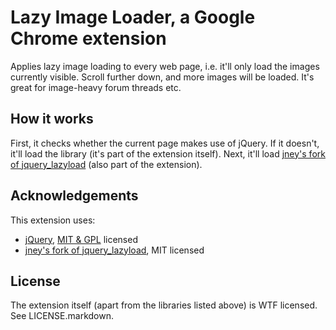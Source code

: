# Lazy Image Loader, a Google Chrome extension

Applies lazy image loading to every web page, i.e. it'll only load the images
currently visible.  Scroll further down, and more images will be loaded.  It's
great for image-heavy forum threads etc.


## How it works

First, it checks whether the current page makes use of jQuery.  If it doesn't,
it'll load the library (it's part of the extension itself).  Next, it'll load
[jney's fork of jquery_lazyload](https://github.com/jney/jquery_lazyload)
(also part of the extension).


## Acknowledgements

This extension uses:

* [jQuery](http://jquery.com/), [MIT & GPL](http://docs.jquery.com/Licensing) licensed
* [jney's fork of jquery_lazyload](https://github.com/jney/jquery_lazyload), MIT licensed


## License

The extension itself (apart from the libraries listed above) is WTF licensed.
See LICENSE.markdown.


